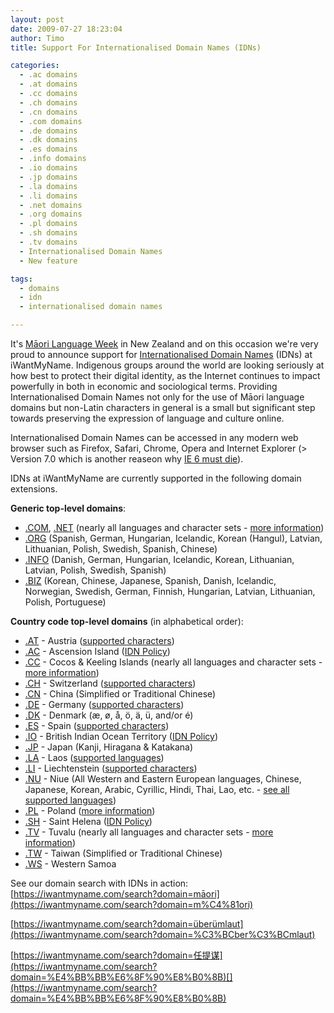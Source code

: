 ```yaml
---
layout: post
date: 2009-07-27 18:23:04
author: Timo
title: Support For Internationalised Domain Names (IDNs)

categories:
  - .ac domains
  - .at domains
  - .cc domains
  - .ch domains
  - .cn domains
  - .com domains
  - .de domains
  - .dk domains
  - .es domains
  - .info domains
  - .io domains
  - .jp domains
  - .la domains
  - .li domains
  - .net domains
  - .org domains
  - .pl domains
  - .sh domains
  - .tv domains
  - Internationalised Domain Names
  - New feature

tags:
  - domains
  - idn
  - internationalised domain names

---
```


It's [Māori Language Week](http://www.koreromaori.co.nz/news/mlw "Māori Language Week") in New Zealand and on this occasion we're very proud to announce support for [Internationalised Domain Names](http://en.wikipedia.org/wiki/Internationalized_domain_name "Internationalised Domain Names") (IDNs) at iWantMyName. Indigenous groups around the world are looking seriously at how best to protect their digital identity, as the Internet continues to impact powerfully in both in economic and sociological terms. Providing Internationalised Domain Names not only for the use of Māori language domains but non-Latin characters in general is a small but significant step towards preserving the expression of language and culture online.

Internationalised Domain Names can be accessed in any modern web browser such as Firefox, Safari, Chrome, Opera and Internet Explorer (&gt; Version 7.0 which is another reaseon why [IE 6 must die](http://mashable.com/2009/07/16/ie6-must-die/ "IE6 must die")).

IDNs at iWantMyName are currently supported in the following domain extensions.

**Generic top-level domains**:

*   [.COM](https://iwantmyname.com/domains/com-domain-name-registration-for-commercial ".COM IDN Internationalised Domain Name Registration"), [.NET](https://iwantmyname.com/domains/net-domain-name-registration-for-network ".NET IDN Internationalised Domain Name Registration") (nearly all languages and character sets - [more information](http://www.verisign.com/domain-name-services/domain-information-center/idn-domains/scripts-languages/index.html ".COM / .NET Internationalised Domain Names Information"))
*   [.ORG](https://iwantmyname.com/domains/org-domain-name-registration-for-organisation ".ORG IDN Internationalised Domain Name Registration") (Spanish, German, Hungarian, Icelandic, Korean (Hangul), Latvian, Lithuanian, Polish, Swedish, Spanish, Chinese)
*   [.INFO](https://iwantmyname.com/domains/info-domain-name-registration-for-information "Register .INFO IDN Internationalised Domain Names") (Danish, German, Hungarian, Icelandic, Korean, Lithuanian, Latvian, Polish, Swedish, Spanish)
*   [.BIZ](https://iwantmyname.com/domains/biz-domain-name-registration-for-business "Registration .BIZ Internationalised Domain Names") (Korean, Chinese, Japanese, Spanish, Danish, Icelandic, Norwegian, Swedish, German, Finnish, Hungarian, Latvian, Lithuanian, Polish, Portuguese)

**Country code top-level domains** (in alphabetical order):

*   [.AT](https://iwantmyname.com/domains/at-austrian-domain-name-registration-for-austria "Register .AT IDNs - Internationalised Domain Names") - Austria ([supported characters](http://www.nic.at/de/service/technische_informationen/idn/zeichentabelle_konverter/ ".at idn - internationalised domain names supported characters"))
*   [.AC](https://iwantmyname.com/domains/ac-domain-name-registration-for-ascension-island ".AC IDN - Internationalised Domain Name Registration") - Ascension Island ([IDN Policy](http://www.nic.ac/AC-IDN-Policy.pdf ".AC Domain Extension - Internationalised Domains Characters"))
*   [.CC](https://iwantmyname.com/domains/cc-domain-name-registration-for-cocos-keeling-islands ".CC IDN Domain Registration - Cocos & Keeling Islands") - Cocos & Keeling Islands (nearly all languages and character sets - [more information](http://www.verisign.com/domain-name-services/domain-information-center/idn-domains/scripts-languages/index.html ".COM / .NET Internationalised Domain Names Information"))
*   [.CH](https://iwantmyname.com/domains/ch-swiss-domain-name-registration-for-switzerland "Switzerland IDN Domain Registration - Internationalised Domain Names") - Switzerland ([supported characters](http://archived.link/https://www.nic.ch/reg/ocView.action?res=/reg/guest/faqs/idn.jsp&plain&request_locale=en ".CH Internationalised Domain Names Support - Character overview SWITCH"))
*   [.CN](https://iwantmyname.com/domains/cn-chinese-domain-name-registration-for-china ".CN IDNs - Internationalised Domains With Chinese Characters") - China (Simplified or Traditional Chinese)
*   [.DE](https://iwantmyname.com/domains/de-german-domain-name-registration-for-germany) - Germany ([supported characters](http://www.denic.de/en/domains/idns/liste.html ".DE Domain Extension - IDN characters supported"))
*   [.DK](https://iwantmyname.com/domains/dk-danish-domain-name-registration-for-denmark "Danish .DK IDN Registration - Internationalised Domain Names") - Denmark (æ, ø, å, ö, ä, ü, and/or é)
*   [.ES](https://iwantmyname.com/domains/es-spanish-domain-name-registration-for-spain "Spanish IDNs - Internationalised Domain Names For Spain") - Spain ([supported characters](https://www.nic.es/media/2008-12/1228818348922.pdf "PDF .ES Internationalised Domain Names - supported characters"))
*   [.IO](https://iwantmyname.com/domains/io-domain-name-registration-for-british-indian-ocean-territory "Register .IO IDN Internationalised Domain Names") - British Indian Ocean Territory ([IDN Policy](http://www.nic.io/IO-IDN-Policy.pdf ".IO Internationalised Domain Names - IDN Policy"))
*   [.JP](https://iwantmyname.com/domains/jp-japanese-domain-name-registration-for-japan "Register Domains With Japanese Characters (IDNs)") - Japan (Kanji, Hiragana & Katakana)
*   [.LA](https://iwantmyname.com/domains/la-domain-name-registration-for-lao-peoples-democratic-republic ".LA IDN Domain Registration") - Laos ([supported languages](https://www.centralnic.com/names/domains/idn ".LA IDN Laos - Internationalised Domain Names Information"))
*   [.LI](https://iwantmyname.com/domains/li-domain-name-registration-for-liechtenstein "Register .LI Domain Names With International Characters") - Liechtenstein ([supported characters](http://archived.link/https://www.nic.ch/reg/ocView.action?res=/reg/guest/faqs/idn.jsp&plain&request_locale=en ".CH Internationalised Domain Names Support - Character overview SWITCH"))
*   [.NU](https://iwantmyname.com/domains/nu-domain-name-registration-for-niue ".NU IDNs - Register Internationalised Domain Names") - Niue (All Western and Eastern European languages, Chinese, Japanese, Korean, Arabic, Cyrillic, Hindi, Thai, Lao, etc. - [see all supported languages](http://www.worldnames.net/pages/languages.cfm ".NU Internationalised Domain Names - supported languages for IDNs"))
*   [.PL](https://iwantmyname.com/domains/pl-polish-domain-name-registration-for-poland ".PL IDNs - Register Internationalised Domain Names With Polish Characters") - Poland ([more information](http://www.dns.pl/IDN/idn_intro_eng.html ".PL Internationalized Domain Names - IDN information Poland"))
*   [.SH](https://iwantmyname.com/domains/sh-domain-name-registration-for-saint-helena ".SH Internationalised Domain Name Registration") - Saint Helena ([IDN Policy](http://www.nic.sh/SH-IDN-Policy.pdf ".SH Domains - IDN Policy for Internationalised Domain Names"))
*   [.TV](https://iwantmyname.com/domains/tv-tuvaluan-domain-name-registration-for-tuvalu ".TV IDNs With Special Characters - Internationalised Domain Names") - Tuvalu (nearly all languages and character sets - [more information](http://www.verisign.com/domain-name-services/domain-information-center/idn-domains/scripts-languages/index.html ".COM / .NET Internationalised Domain Names Information"))
*   [.TW](https://iwantmyname.com/domains/tw-taiwanese-domain-name-registration-for-taiwan ".TW IDNs - Internationalised Domain Names With Chinese Characters") - Taiwan (Simplified or Traditional Chinese)
*   [.WS](https://iwantmyname.com/domains/ws-samoan-domain-name-registration-for-western-samoa ".WS IDNs - Internationalised Domain Names") - Western Samoa

See our domain search with IDNs in action:
[https://iwantmyname.com/search?domain=māori](https://iwantmyname.com/search?domain=m%C4%81ori)

[https://iwantmyname.com/search?domain=überümlaut](https://iwantmyname.com/search?domain=%C3%BCber%C3%BCmlaut)

[https://iwantmyname.com/search?domain=任提谋](https://iwantmyname.com/search?domain=%E4%BB%BB%E6%8F%90%E8%B0%8B)[](https://iwantmyname.com/search?domain=%E4%BB%BB%E6%8F%90%E8%B0%8B)

